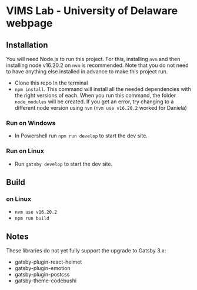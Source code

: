 # VIMS Lab - University of Delaware webpage

## Installation
You will need Node.js to run this project. For this, installing `nvm` and then installing node v16.20.2 on `nvm` is recommended.
Note that you do not need to have anything else installed in advance to make this project run.
- Clone this repo
In the terminal
- `npm install`. This command will install all the needed dependencies with the right versions of each. When you run this command, the folder `node_modules` will be created. If you get an error, try changing to a different node version using `nvm` (`nvm use v16.20.2` worked for Daniela)
### Run on Windows
- In Powershell run `npm run develop` to start the dev site.

### Run on Linux
- Run `gatsby develop` to start the dev site.


## Build
### on Linux
- `nvm use v16.20.2`
- `npm run build`

## Notes

These libraries do not yet fully support the upgrade to Gatsby 3.x:
* gatsby-plugin-react-helmet
* gatsby-plugin-emotion
* gatsby-plugin-postcss
* gatsby-theme-codebushi